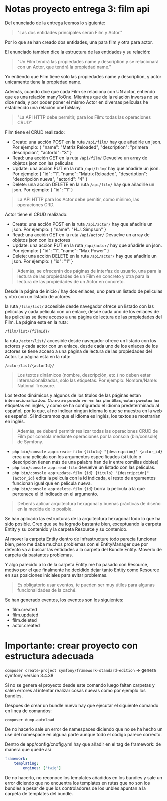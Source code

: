 Notas proyecto entrega 3: film api
========================

Del enunciado de la entrega leemos lo siguiente:

>"Las dos entidades principales serán Film y Actor."

Por lo que se han creado dos entidades, una para film y otra para actor.

El enunciado tambien dice la estructura de las entidades y su relación:

>"Un Film tendrá las propiedades name y description y se relacionará con un Actor, que tendrá la propiedad name."

Yo entiendo que Film tiene solo las propiedades name y description, y actor unicamente tiene la propiedad name.

Además, cuando dice que cada Film se relaciona con UN actor, entiendo que es una relación manyToOne. Mientras que de la 
relación inversa no se dice nada, y por poder poner el mismo Actor en diversas películas he establecido una relación oneToMany.

>"La API HTTP debe permitir, para los Film: todas las operaciones CRUD"

Film tiene el CRUD realizado:
* Create: una acción POST en la ruta `/api/film/` hay que añadirle un json. Por ejemplo: { "name": "Matriz Reloaded", "description": "primera descripción", "actorId": "3" }
* Read: una acción GET en la ruta `/api/film/` Devuelve un array de objetos json con las peliculas
* Update: una acción PUT en la ruta `/api/film/` hay que añadirle un json. Por ejemplo: { "id": "1", "name": "Matrix Reloaded", "description": "descripción nueva", "actorId": "4" }
* Delete: una acción DELETE en la ruta `/api/film/` hay que añadirle un json. Por ejemplo: { "id": "1" }

> La API HTTP para los Actor debe pemitir, como mínimo, las operaciones CRD.

Actor tiene el CRUD realizado:
* Create: una acción POST en la ruta `/api/actor/` hay que añadirle un json. Por ejemplo: { "name": "H.J. Simpson" }
* Read: una acción GET en la ruta `/api/actor/` Devuelve un array de objetos json con los actores
* Update: una acción PUT en la ruta `/api/actor/` hay que añadirle un json. Por ejemplo: { "id": "1", "name": "Max Power" }
* Delete: una acción DELETE en la ruta `/api/actor/` hay que añadirle un json. Por ejemplo: { "id": "1" }

> Además, se ofrecerán dos páginas de interfaz de usuario, una para la lectura de las propiedades de un Film en concreto y otra para la lectura de las propiedades de un Actor en concreto.

Desde la página de inicio / hay dos enlaces, uno para un listado de peliculas y otro con un listado de actores.

la ruta `/film/list/` accesible desde navegador ofrece un listado con las peliculas y cada pelicula con un enlace, desde cada uno de los
enlaces de las peliculas se tiene acceso a una página de lectura de las propiedades del Film. La página esta en la ruta:

    /film/list/{filmId}/

la ruta `/actor/list/` accesible desde navegador ofrece un listado con los actores y cada actor con un enlace, desde cada uno de los
enlaces de los actores se tiene acceso a una página de lectura de las propiedades del Actor. La página esta en la ruta:

    /actor/list/{actorId}/
    
>  Los textos dinámicos (nombre, descripción, etc.) no deben estar internacionalizados, sólo las etiquetas. Por ejemplo: Nombre/Name: National Treasure. 

Los textos dinámicos y algunos de los títulos de las páginas estan internacionalizados. Como se puede ver en las plantillas,
estan puestas las etiquetas en ingles, y como se ha configurado el idioma predeterminado al español, por lo que, al no 
indicar ningún idioma lo que se muestra en la web es español. Si indicaramos que el idioma es inglés, los textos se mostrarían en inglés.

> Además, se deberá permitir realizar todas las operaciones CRUD de Film por consola mediante operaciones por la consola (bin/console) de Symfony. 

* `php bin/console app:create-film {titulo} "{descripción}" {actor_id}` crea una pelicula con los argumentos especificados (si titulo o descripción tienen más de una palabra han de ir entre comillas dobles)
* `php bin/console app:read-film` devuelve un listado con las peliculas.
* `php bin/console app:update-film {id} {titulo} "{descripción}" {actor_id}` edita la pelicula con la id indicada, el resto de argumentos funcionan igual que en pelicula nueva.
* `php bin/console app:delete-film {id}` borra la pelicula a la que pertenece el id indicado en el argumento.

> Deberás aplicar arquitectura hexagonal y buenas prácticas de diseño en la medida de lo posible.

Se han aplicado las estructuras de la arquitectura hexagonal todo lo que ha sido posible. Creo que se ha logrado bastante bien, exceptuando la carpeta Entity y su contenido y la carpeta Resource y su contenido.

Al mover la carpeta Entity dentro de Infrastructure todo parecia funcionar bien, pero me daba muchos problemas con el EntityManager que por defecto va a buscar las entidades a la carpeta del Bundle Entity. Moverlo de carpeta da bastantes problemas.

Y algo parecido a lo de la carpeta Entity me ha pasado con Resource, motivo por el que finalmente he decidido dejar tanto Entity como Resource en sus posiciones iniciales para evitar problemas.

> Es obligatorio usar eventos, te pueden ser muy útiles para algunas funcionalidades de la caché. 

Se han generado eventos, los eventos son los siguientes:

* film.created
* film.updated
* film.deleted
* actor.created


Importante: crear proyecto con estructura adecuada
========================

`composer create-project symfony/framework-standard-edition` -> genera symfony version 3.4.38

Si no se genera el proyecto desde este comando luego faltan carpetas y salen errores al intentar realizar cosas nuevas como por ejemplo los bundles.

Despues de crear un bundle nuevo hay que ejecutar el siguiente comando en linea de comandos:

`composer dump-autoload`

De no hacerlo sale un error de namespaces diciendo que no se ha hecho un use del namespace en alguna parte aunque todo el código parece correcto.

Dentro de app/config/cnofig.yml hay que añadir en el tag de framework: de manera que quede asi
```yaml
framework:
    templating:
        engines: ['twig']
```
De no hacerlo, no reconoce los templates añadidos en los bundles y sale un error diciendo que no encuentra los templates en rutas que no son los bundles a pesar de que los controladores de los unbles apuntan a la carpeta de templates del bundle.
